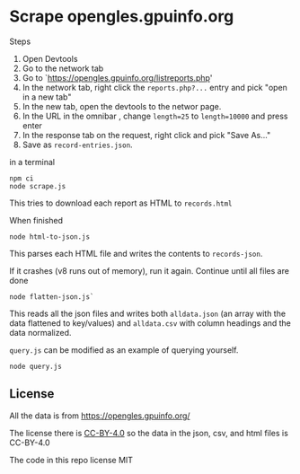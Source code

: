 # Scrape opengles.gpuinfo.org

Steps

1. Open Devtools
2. Go to the network tab
3. Go to `https://opengles.gpuinfo.org/listreports.php'
4. In the network tab, right click the `reports.php?...` entry and pick "open in a new tab"
5. In the new tab, open the devtools to the networ page.
6. In the URL in the omnibar , change `length=25` to `length=10000` and press enter
7. In the response tab on the request, right click and pick "Save As..."
8. Save as `record-entries.json`.

in a terminal

```
npm ci
node scrape.js
```

This tries to download each report as HTML to `records.html`

When finished

```
node html-to-json.js
```

This parses each HTML file and writes the contents to `records-json`.

If it crashes (v8 runs out of memory), run it again. Continue until all files are done

```
node flatten-json.js`
```

This reads all the json files and writes both `alldata.json` (an array with the data flattened to key/values)
and `alldata.csv` with column headings and the data normalized.

`query.js` can be modified as an example of querying yourself.

```
node query.js
```

## License

All the data is from https://opengles.gpuinfo.org/

The license there is [CC-BY-4.0](https://creativecommons.org/licenses/by/4.0/)
so the data in the json, csv, and html files is CC-BY-4.0

The code in this repo license MIT



